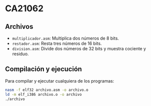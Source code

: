 # CA21062

## Archivos

- `multiplicador.asm`: Multiplica dos números de 8 bits.
- `restador.asm`: Resta tres números de 16 bits.
- `division.asm`: Divide dos números de 32 bits y muestra cociente y residuo.
  
## Compilación y ejecución

Para compilar y ejecutar cualquiera de los programas:

```bash
nasm -f elf32 archivo.asm -o archivo.o
ld -m elf_i386 archivo.o -o archivo
./archivo
